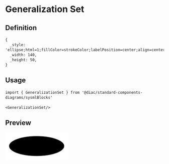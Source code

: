 # Generalization Set

## Definition

```
{
  _style: 'ellipse;html=1;fillColor=strokeColor;labelPosition=center;align=center;fontFamily=Helvetica;fontSize=11;fontColor=default;verticalAlign=top;verticalLabelPosition=bottom;',
  _width: 140,
  _height: 50,
}
```

## Usage

```
import { GeneralizationSet } from '@diac/standard-components-diagrams/sysmlBlocks'

<GeneralizationSet/>
```

## Preview

<img src="./generalization-set.png" width="200"/>
